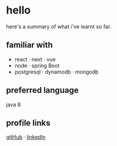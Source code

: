 # hello 

here's a summary of what i've learnt so far.

## familiar with
- react · next · vue
- node · spring Boot
- postgresql · dynamodb · mongodb

## preferred language
java 8

## profile links
[gitHub](https://github.com/aswaddd) · [linkedIn](https://www.linkedin.com/in/aswadtariq) 
